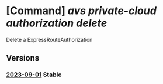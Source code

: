 # [Command] _avs private-cloud authorization delete_

Delete a ExpressRouteAuthorization

## Versions

### [2023-09-01](/Resources/mgmt-plane/L3N1YnNjcmlwdGlvbnMve30vcmVzb3VyY2Vncm91cHMve30vcHJvdmlkZXJzL21pY3Jvc29mdC5hdnMvcHJpdmF0ZWNsb3Vkcy97fS9hdXRob3JpemF0aW9ucy97fQ==/2023-09-01.xml) **Stable**

<!-- mgmt-plane /subscriptions/{}/resourcegroups/{}/providers/microsoft.avs/privateclouds/{}/authorizations/{} 2023-09-01 -->
